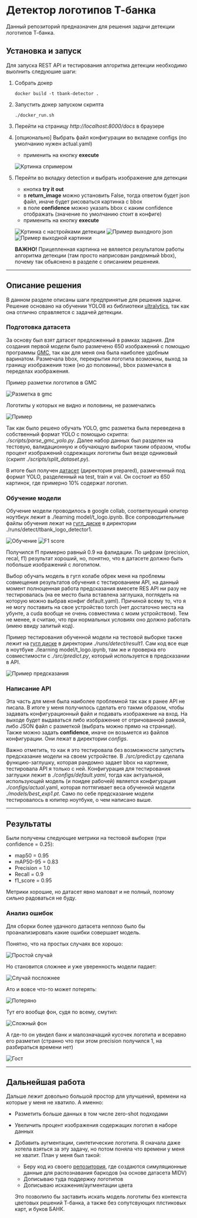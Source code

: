 # Детектор логотипов Т-банка

Данный репозиторий предназначен для решения задачи детекции логотипов Т-банка.

## Установка и запуск

Для запуска REST API и тестирования алгоритма детекции необходимо выолнить следуюшие шаги:

1. Собрать докер 
    ```
    docker build -t tbank-detector .
    ```

2. Запустить докер запуском скрипта
    ```
    ./docker_run.sh
    ``` 

3. Перейти на страницу *http://localhost:8000/docs* в браузере

4. [опционально] Выбрать файл конфигурации во вкладеке configs (по умолчанию нужен actual.yaml)
    - применить на кнопку **execute** 

    ![Кртинка спримером](./images/choose_config.png)

5. Перейти во вкладку detection и выбрать изображение для детекции
    - кнопка **try it out**
    - в **return_image** можно установить False, тогда ответом будет json файл, иначе будет рисоваться картинка с bbox
    - в поле **confidence** можно указать bbox с каким confidence отображать (значение по умолчанию стоит в конфиге)
    - применить на кнопку **execute**

    ![Кртинка с настройками детекции](./images/detect_ex.png)
    ![Пример выходного json](./images/detect_json.png)
    ![Пример выходной картинки](./images/detect_image.png)

    **ВАЖНО!** Прицепленная картинка не вяляется результатом работы алгоритма детекции (там просто наприсован рандомный bbox), почему так обьяснено в разделе с описанием решенеия.

 ---

## Описание решения 

В данном разделе описаны шаги предпринятые для решения задачи. Решение основано на обучении YOLO8 из библиотеки [ultralytics](https://www.ultralytics.com/), так как она отлично справляется с задачей детекции.

### Подготовка датасета

За основу был взят датасет предложенный в рамках задания. Для создания первой модели было размечено 650 изображений с помощью программы [GMC](https://github.com/senyai/gmc), так как для меня она была наиболее удобным варинатом. Размечала bbox, перекрытия логотипа возможны, выход за границу изображения тоже (но до половины), bbox размечался в переделах изображения.


Пример разметки логотипов в GMC


![Разметка в gmc](./images/gmc.png)

Логотипы у которых не видно и половины, не размечались


![Пример](./images/bank.png)

Так как было решено обучать YOLO, gmc разметка была переведена в собственный формат YOLO с помощью скрипта: *./scripts/parse_gmc_yolo.py*. Далее набор данных был разделен на тестовую, валидационную и обучающую выборки таким образом, чтобы процент изображений содрежащих логотипы был везде одниковый (скрипт *./scripts/split_dataset.py*). 


В итоге был получен [датасет](https://drive.google.com/drive/folders/1IVGv6bI1-JpZm3nqmqAQY_beIc7ANVnq?usp=sharing) (директория prepared), размеченный под формат YOLO, разделенный на test, train и val. Он состоит из 650 картинок, где примерно 10% содержат логотип. 

### Обучение модели

Обучение модели проводилось в google collab, соответвующий юпитер ноутбкук лежит в ./learning model/t_logo.ipynb. Все сопроводительные файлы обучения лежат на [гугл_диске](https://drive.google.com/drive/folders/1IVGv6bI1-JpZm3nqmqAQY_beIc7ANVnq?usp=sharing) в директории ./runs/detect/tbank_logo_detector1.

![Обучение](./images/learning.png)
![F1 score](./images/f1_score.png)

Получился f1 примерно равный 0.9 на фалидации. По цифрам (precision, recal, f1) результат хороший, но, понятно, что в датасете должно быть побольше изображений с логотипом.


Выбор обучать модель в гугл колабе обрек меня на проблемы совмещения результатов обучения с тестированием API, на данный момент полноценная работа предсказания вмесете RES API ни разу не тестировалась (на ее место была вставлена заглушка, поглядеть на которую можно выбрав конфиг default.yaml). Причиной всему то, что я не могу поставить на свое устройство torch (нет достаточно места на убунте, а cuda вообще не очень совместима с моим устройством). Тем не менее, я считаю, что при нормальных условиях оно должно работать (имею ввиду залитый код).


Пример тестирования обученной модели на тестовой выборке также лежит на [гугл диске](https://drive.google.com/drive/folders/1IVGv6bI1-JpZm3nqmqAQY_beIc7ANVnq?usp=sharing) в директории *./runs/detect/result1*. Сам код все еще в ноутбуке ./learning model/t_logo.ipynb, там же и проверка его совместимости с *./src/predict.py*, который используется в предсказании в API.

![Пример предсказания](./images/test_t_logo.png)

### Написание API

Эта часть для меня была наиболее проблемной так как я ранее API не писала. В итоге у меня получилось сделать его такми образом, чтобы задавать конфигурационный файл и подавать изображение на вход. На выходе будет выдаваться либо изображение от отричованной рамкой, либо JSON файл с разметкой (выбрать можно прямо на странице). Также можно задать **confidence**, иначе он возьмется из файлов конфигурации. Они лежат в директории *configs*.


Важно отметить, то как я это тестировала без возможности запустить предсказание модели на своем устройстве. В ./src/predict.py сделала функцию-заглушку, которая рандомно задает bbox на картинке, тестировала API я только с ней. Конфигурация для тестирования заглушки лежит в *./configs/default.yaml*, тогда как актуальной, использующей модель (и поидее рабочей) является конфигурация *./configs/actual*.yaml, которая поттягивает веса обученной модели *./models/best_exp1.pt*. Само по себе предсказание модели тестировалось в юпитер ноутбуке, о чем написано выше.

---

## Результаты

Были получены следующие метрики на тестовой выборке (при confidence = 0.25):

- map50 = 0.95
- mAP50-95 = 0.83
- Precision = 1.0
- Recall = 0.9
- f1_score = 0.95

Метрики хорошие, но датасет явно маловат и не полный, поэтому сильно радоваться не буду.

### Анализ ошибок

Для сборки более удачного датасета неплохо было бы проанализировать какие ошибки совершает модель. 

Понятно, что на простых случаях все хорошо:

![Простой случай](./images/tes_easy.png)

Но становится сложнее и уже уверенность модели падает:

![Случай посложнее](./images/test_middle.png)

Ато и вовсе что-то может потерять:

![Потеряно](./images/lost_cat.png)

Тут его вообще фон, судя по всему, смутил:

![Сложный фон](./images/hard_background.png)

А где-то он увидел банк и малозначащий кусочек логотипа и всеравно его разметил (странно что при этом precision получился 1, на разбираться времени нет)

![Гост](./images/ghost.png)

---

## Дальнейшая работа

Дальше лежит довольно большой простор для улучшений, времени на которые у меня не хватило. А именно:
- Разметить больше данных в том числе zero-shot подходами
- Увеличить процент изображения содержащих логотип в наборе данных
- Добавить аугментации, синтетические логотипа. Я сначала даже хотела взяться за эту задачу, но потом поняла что времени у меня не хватит. План у меня был такой:
    - Беру код из своего [репозитория](https://github.com/Keiko-Chan/mipt2025-Dudenko-E-I), где создаются симуляционные данные для распознавания баркодов (на основе датасета MIDV)
    - Дописываю туда поддержку логотипов
    - Дописываю искажения/аугментации цвета

    Это позволило бы заставить искать модель логотипы без контекста цветовых решений Т-банка, а также без сопутсвующих плстиковых карт, и буков БАНК.